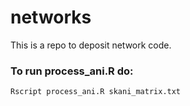 # networks
This is a repo to deposit network code.

### To run process_ani.R do:

`Rscript process_ani.R skani_matrix.txt`
